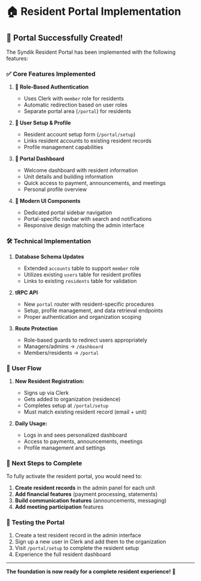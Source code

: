# 🏠 Resident Portal Implementation

## 🎉 **Portal Successfully Created!**

The Syndik Resident Portal has been implemented with the following features:

### ✅ **Core Features Implemented**

1. **🔐 Role-Based Authentication**

   - Uses Clerk with `member` role for residents
   - Automatic redirection based on user roles
   - Separate portal area (`/portal`) for residents

2. **👤 User Setup & Profile**

   - Resident account setup form (`/portal/setup`)
   - Links resident accounts to existing resident records
   - Profile management capabilities

3. **🏡 Portal Dashboard**

   - Welcome dashboard with resident information
   - Unit details and building information
   - Quick access to payment, announcements, and meetings
   - Personal profile overview

4. **🎨 Modern UI Components**
   - Dedicated portal sidebar navigation
   - Portal-specific navbar with search and notifications
   - Responsive design matching the admin interface

### 🛠️ **Technical Implementation**

1. **Database Schema Updates**

   - Extended `accounts` table to support `member` role
   - Utilizes existing `users` table for resident profiles
   - Links to existing `residents` table for validation

2. **tRPC API**

   - New `portal` router with resident-specific procedures
   - Setup, profile management, and data retrieval endpoints
   - Proper authentication and organization scoping

3. **Route Protection**
   - Role-based guards to redirect users appropriately
   - Managers/admins → `/dashboard`
   - Members/residents → `/portal`

### 🔄 **User Flow**

1. **New Resident Registration:**

   - Signs up via Clerk
   - Gets added to organization (residence)
   - Completes setup at `/portal/setup`
   - Must match existing resident record (email + unit)

2. **Daily Usage:**
   - Logs in and sees personalized dashboard
   - Access to payments, announcements, meetings
   - Profile management and settings

### 🚀 **Next Steps to Complete**

To fully activate the resident portal, you would need to:

1. **Create resident records** in the admin panel for each unit
2. **Add financial features** (payment processing, statements)
3. **Build communication features** (announcements, messaging)
4. **Add meeting participation** features

### 🧪 **Testing the Portal**

1. Create a test resident record in the admin interface
2. Sign up a new user in Clerk and add them to the organization
3. Visit `/portal/setup` to complete the resident setup
4. Experience the full resident dashboard

---

**The foundation is now ready for a complete resident experience!** 🎊
